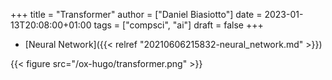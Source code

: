+++
title = "Transformer"
author = ["Daniel Biasiotto"]
date = 2023-01-13T20:08:00+01:00
tags = ["compsci", "ai"]
draft = false
+++

-   [Neural Network]({{< relref "20210606215832-neural_network.md" >}})

{{< figure src="/ox-hugo/transformer.png" >}}
